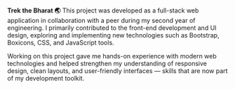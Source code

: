 **Trek the Bharat 🌏**
This project was developed as a full-stack web application in collaboration with a peer during my second year of engineering. I primarily contributed to the front-end development and UI design, exploring and implementing new technologies such as Bootstrap, Boxicons, CSS, and JavaScript tools.

Working on this project gave me hands-on experience with modern web technologies and helped strengthen my understanding of responsive design, clean layouts, and user-friendly interfaces — skills that are now part of my development toolkit.
